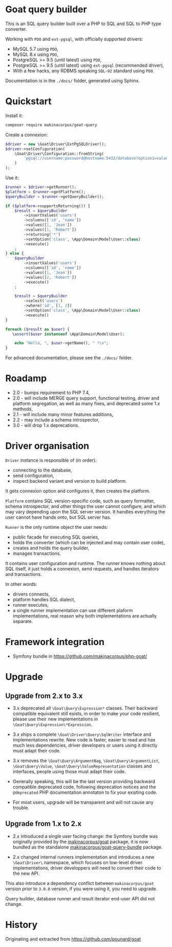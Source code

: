 # Goat query builder

This is an SQL query builder built over a PHP to SQL and SQL to PHP type converter.

Working with `PDO` and `ext-pgsql`, with officially supported drivers:

 - MySQL 5.7 using `PDO`,
 - MySQL 8.x using `PDO`,
 - PostgreSQL >= 9.5 (until latest) using `PDO`,
 - PostgreSQL >= 9.5 (until latest) using `ext-pgsql` (recommended driver),
 - With a few hacks, any RDBMS speaking `SQL-92` standard using `PDO`.

Documentation is in the `./docs/` folder, generated using Sphinx.

# Quickstart

Install it:

```sh
composer require makinacorpus/goat-query
```

Create a connexion:

```php
$driver = new \Goat\Driver\ExtPgSQLDriver();
$driver->setConfiguration(
    \Goat\Driver\Configuration::fromString(
        'pgsql://username:password@hostname:5432/database?option1=value1&option2=value2'
    )
);
```

Use it:

```php
$runner = $driver->getRunner();
$platform = $runner->getPlatform();
$queryBuilder = $runner->getQueryBuilder();

if ($platform->supportsReturning()) {
    $result = $queryBuilder
        ->insertValues('users')
        ->columns(['id', 'name'])
        ->values([1, 'Jean'])
        ->values([1, 'Robert'])
        ->returning('*')
        ->setOption('class', \App\Domain\Model\User::class)
        ->execute()
    ;
} else {
    $queryBuilder
        ->insertValues('users')
        ->columns(['id', 'name'])
        ->values([1, 'Jean'])
        ->values([2, 'Robert'])
        ->execute()
    ;

    $result = $queryBuilder
        ->select('users')
        ->where('id', [1, 2])
        ->setOption('class', \App\Domain\Model\User::class)
        ->execute()
}

foreach ($result as $user) {
   \assert($user instanceof \App\Domain\Model\User);

    echo "Hello, ", $user->getName(), " !\n";
}
```

For advanced documentation, please see the `./docs/` folder.

# Roadamp

 - 2.0 - bumps requirement to PHP 7.4,
 - 2.0 - will include MERGE query support, functional testing, driver and platform
   segregation, as well as many fixes, and deprecated some 1.x methods,
 - 2.1 - will include many minor features additions,
 - 2.2 - may include a schema introspector,
 - 3.0 - will drop 1.x deprecations.

# Driver organisation

`Driver` instance is responsible of (in order):

 - connecting to the database,
 - send configuration,
 - inspect backend variant and version to build platform.

It gets connexion option and configures it, then creates the platform.

`Platform` contains SQL version-specific code, such as query formatter,
schema introspector, and other things the user cannot configure, and which may
vary depending upon the SQL server version. It handles everything the user
cannot have hands onto, but SQL server has.

`Runner` is the only runtime object the user needs:

 - public facade for executing SQL queries,
 - holds the converter (which can be injected and may contain user code),
 - creates and holds the query builder,
 - manages transactions.

It contains user configuration and runtime. The runner knows nothing about SQL
itself, it just holds a connexion, send requests, and handles iterators and
transactions.

In other words:

 - drivers connects,
 - platform handles SQL dialect,
 - runner executes,
 - a single runner implementation can use different plaform implementations,
   real reason why both implementations are actually separate.

# Framework integration

 - Symfony bundle in https://github.com/makinacorpus/php-goat/

# Upgrade

## Upgrade from 2.x to 3.x

 - 3.x deprecated all `\Goat\Query\Expression*` classes. Their backward
   compatible equivalent still exists, in order to make your code resilient,
   please use their new implementations in `\Goat\Query\Expression\*Expression`.

 - 3.x ships a complete `\Goat\Driver\Query\SqlWriter` interface and
   implementations rewrite. New code is faster, easier to read and has much
   less dependencies, driver developers or users using it directly must adapt
   their code.

 - 3.x removes the `\Goat\Query\ArgumentBag`, `\Goat\Query\ArgumentList`,
   `\Goat\Query\Value`, `\Goat\Query\ValueRepresentation` classes and
   interfaces, people using those must adapt their code.

 - Generally speaking, this will be the last version providing backward
   compatible deprecated code, following deprecation notices and the `@deprecated`
   PHP documentation annotaton to fix your existing code.

 - For most users, upgrade will be transparent and will not cause any trouble.

## Upgrade from 1.x to 2.x

 - 2.x introduced a single user facing change: the Symfony bundle was
   originally provided by the
   [makinacorpus/goat](https://packagist.org/packages/makinacorpus/goat)
   package, it is now bundled as the standalone
   [makinacorpus/goat-query-bundle](https://packagist.org/packages/makinacorpus/goat-query-bundle)
   package.

 - 2.x changed internal runners implementation and introduces a new
   `\Goat\Driver\` namespace, which focuses on low-level driver implementations,
   driver developpers will need to convert their code to the new API.

This also introduce a dependency conflict between `makinacorpus/goat` version
prior to `3.0.0` version, if you were using it, you need to upgrade.

Query builder, database runner and result iterator end-user API did not change.

# History

Originating and extracted from https://github.com/pounard/goat
